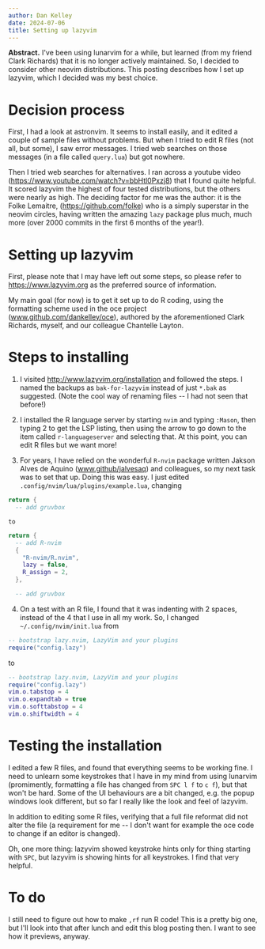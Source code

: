 ```yaml
---
author: Dan Kelley
date: 2024-07-06
title: Setting up lazyvim
---
```


**Abstract.** I've been using lunarvim for a while, but learned (from
my friend Clark Richards) that it is no longer actively maintained.
So, I decided to consider other neovim distributions.  This posting
describes how I set up lazyvim, which I decided was my best choice.

# Decision process

First, I had a look at astronvim.  It seems to install easily, and it
edited a couple of sample files without problems. But when I tried to
edit R files (not all, but some), I saw error messages. I tried web
searches on those messages (in a file called `query.lua`) but got
nowhere.

Then I tried web searches for alternatives.  I ran across a youtube
video (https://www.youtube.com/watch?v=bbHtl0Pxzj8) that I found quite
helpful.  It scored lazyvim the highest of four tested distributions,
but the others were nearly as high.  The deciding factor for me was
the author: it is the Folke Lemaitre, (https://github.com/folke) who
is a simply superstar in the neovim circles, having written the
amazing `lazy` package plus much, much more (over 2000 commits in the
first 6 months of the year!).

# Setting up lazyvim

First, please note that I may have left out some steps, so please
refer to https://www.lazyvim.org as the preferred source of
information.

My main goal (for now) is to get it set up to do R coding, using the
formatting scheme used in the oce project
(www.github.com/dankelley/oce), authored by the aforementioned Clark
Richards, myself, and our colleague Chantelle Layton.

# Steps to installing

1. I visited http://www.lazyvim.org/installation and followed the
   steps.  I named the backups as `bak-for-lazyvim` instead of just
`*.bak` as suggested. (Note the cool way of renaming files -- I had
not seen that before!)

2. I installed the R language server by starting `nvim` and typing
   `:Mason`, then typing 2 to get the LSP listing, then using the
arrow to go down to the item called `r-languageserver` and selecting
that.  At this point, you can edit R files but we want more!

3. For years, I have relied on the wonderful `R-nvim` package written
   Jakson Alves de Aquino (www.github/jalvesaq) and colleagues, so my
next task was to set that up. Doing this was easy.  I just edited
`.config/nvim/lua/plugins/example.lua`, changing
```lua
return {
  -- add gruvbox
```

    to

```lua
return {
  -- add R-nvim
  {
    "R-nvim/R.nvim",
    lazy = false,
    R_assign = 2,
  },

  -- add gruvbox
```

4. On a test with an R file, I found that it was indenting with 2 spaces, instead of the 4 that I use in all my work.  So, I changed `~/.config/nvim/init.lua` from

```lua
-- bootstrap lazy.nvim, LazyVim and your plugins
require("config.lazy")
```

to

```lua
-- bootstrap lazy.nvim, LazyVim and your plugins
require("config.lazy")
vim.o.tabstop = 4
vim.o.expandtab = true
vim.o.softtabstop = 4
vim.o.shiftwidth = 4
```
# Testing the installation

I edited a few R files, and found that everything seems to be working
fine.  I need to unlearn some keystrokes that I have in my mind from
using lunarvim (promimently, formatting a file has changed from `SPC l
f` to `c f`), but that won't be hard.  Some of the UI behaviours are a
bit changed, e.g. the popup windows look different, but so far I
really like the look and feel of lazyvim.

In addition to editing some R files, verifying that a full file
reformat did not alter the file (a requirement for me -- I don't want
for example the oce code to change if an editor is changed).

Oh, one more thing: lazyvim showed keystroke hints only for thing
starting with `SPC`, but lazyvim is showing hints for all keystrokes.
I find that very helpful.

# To do

I still need to figure out how to make `,rf` run R code!  This is a
pretty big one, but I'll look into that after lunch and edit this blog
posting then.  I want to see how it previews, anyway.


